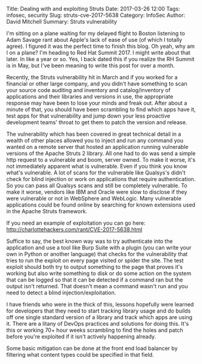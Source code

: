 Title: Dealing with and exploiting Struts
Date: 2017-03-26 12:00
Tags: infosec, security
Slug: struts-cve-2017-5638
Category: InfoSec
Author: David Mitchell
Summary: Struts vulnerability

I'm sitting on a plane waiting for my delayed flight to Boston listening to Adam
Savage rant about Apple's lack of ease of use (of which I totally agree). I figured
it was the perfect time to finish this blog. Oh yeah, why am I on a plane? I'm
heading to Red Hat Summit 2017. I might write about that later. In like a year
or so. Yes, I back dated this if you realize the RH Summit is in May, but I've
been meaning to write this post for over a month.

Recently, the Struts vulnerability hit in March and if you worked for a financial
or other large company, and you didn't have something to scan your source code
auditing and inventory and catalog/inventory of applications and their libraries
and versions in use, the appropriate response may have been to lose your minds
and freak out. After about a minute of that, you should have been scrambling to
find which apps have it, test apps for that vulnerability and jump down your
less proactive development teams' throat to get them to patch the version and
release.

The vulnerability which has been covered in great technical detail in a wealth
of other places allowed you to inject and run any command you wanted on a remote
server that hosted an application running vulnerable versions of the Apache
Struts 2 library. All one had to do was send a simple http request to a vulnerable
and boom, server owned. To make it worse, it's not immediately apparent what is
vulnerable. Even if you think you know what's vulnerable. A lot of scans for
the vulnerable like Qualsys's didn't check for blind injection or work on
applications that require authentication. So you can pass all Qualsys scans and
still be completely vulnerable. To make it worse, vendors like IBM and Oracle
were slow to disclose if they were vulnerable or not in WebSphere and WebLogic.
Many vulnerable applications could be found online by searching for known
extensions used in the Apache Struts framework.

If you need an example of exploitation you can go here:  http://charlottehackers.com/rant/CVE-2017-5638.html

Suffice to say, the best known way was to try authenticate into the application
and use a tool like Burp Suite with a plugin (you can write your own in Python
or another language) that checks for the vulnerability that tries to run the
exploit on every page visited or spider the site. The test exploit should both
try to output something to the page that proves it's working but also write
something to disk or do some action on the system that can be logged so that it
can be detected if a command ran but the output isn't returned. That doesn't
mean a command wasn't run and you need to detect a blind injection/exploitation.

I have friends who were in the thick of this, lessons hopefully were learned for
developers that they need to start tracking library usage and do builds off one
single standard version of a library and track which apps are using it. There
are a litany of DevOps practices and solutions for doing this. It's this or
working 70+ hour weeks scrambling to find the holes and patch before you're
exploited if it isn't actively happening already.

Some basic mitigation can be done at the front end load balancer by filtering
what content types could be specified in that field.
